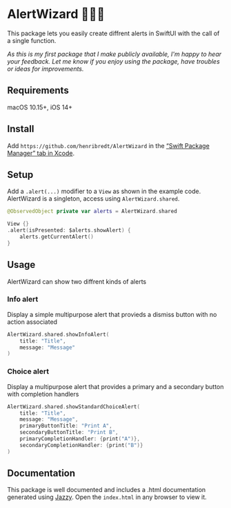# AlertWizard 🧙🏻‍♂️

This package lets you easily create diffrent alerts in SwiftUI with the call of a single function.

_As this is my first package that I make publicly available, I'm happy to hear your feedback. Let me know if you enjoy using the package, have troubles or ideas for improvements._

## Requirements

macOS 10.15+, iOS 14+

## Install

Add `https://github.com/henribredt/AlertWizard` in the [“Swift Package Manager” tab in Xcode](https://developer.apple.com/documentation/xcode/adding_package_dependencies_to_your_app).

## Setup
Add a `.alert(...)` modifier to a `View` as shown in the example code.
AlertWizard is a singleton, access using `AlertWizard.shared`.
```swift
@ObservedObject private var alerts = AlertWizard.shared

View {}
.alert(isPresented: $alerts.showAlert) {
    alerts.getCurrentAlert()
}
```

## Usage
AlertWizard can show two diffrent kinds of alerts

### Info alert
Display a simple multipurpose alert that provieds a dismiss button with no action associated
```swift
AlertWizard.shared.showInfoAlert(
    title: "Title",
    message: "Message"
)
```

### Choice alert
Display a multipurpose alert that provides a primary and a secondary button with completion handlers
```swift
AlertWizard.shared.showStandardChoiceAlert(
    title: "Title",
    message: "Message",
    primaryButtonTitle: "Print A",
    secondaryButtonTitle: "Print B",
    primaryCompletionHandler: {print("A")},
    secondaryCompletionHandler: {print("B")}
)
```
## Documentation
This package is well documented and includes a .html documentation generated using [Jazzy](https://github.com/realm/jazzy). Open the `index.html` in any browser to view it.
